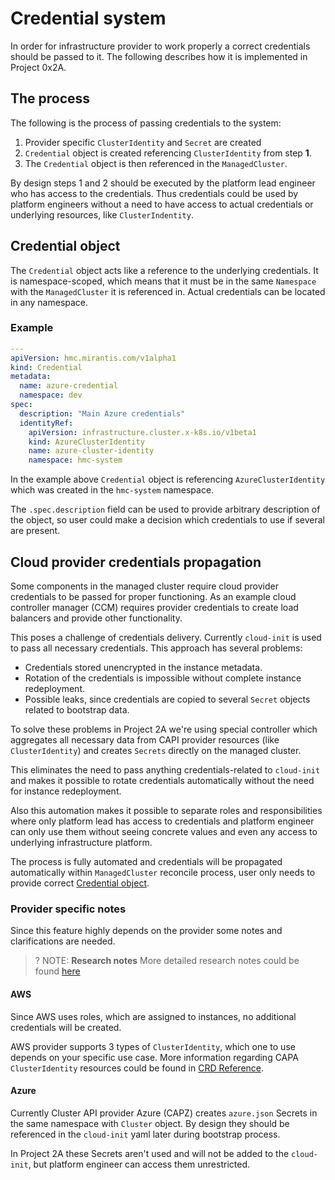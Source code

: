 # Credential system

In order for infrastructure provider to work properly a correct credentials
should be passed to it. The following describes how it is implemented in Project 0x2A.

## The process

The following is the process of passing credentials to the system:

1. Provider specific `ClusterIdentity` and `Secret` are created
2. `Credential` object is created referencing `ClusterIdentity` from step **1**.
3. The `Credential` object is then referenced in the `ManagedCluster`.

By design steps 1 and 2 should be executed by the platform lead engineer who has
access to the credentials. Thus credentials could be used by platform engineers
without a need to have access to actual credentials or underlying resources,
like `ClusterIndentity`.

## Credential object

The `Credential` object acts like a reference to the underlying credentials. It
is namespace-scoped, which means that it must be in the same `Namespace` with
the `ManagedCluster` it is referenced in. Actual credentials can be located in
any namespace.

### Example

```yaml
---
apiVersion: hmc.mirantis.com/v1alpha1
kind: Credential
metadata:
  name: azure-credential
  namespace: dev
spec:
  description: "Main Azure credentials"
  identityRef:
    apiVersion: infrastructure.cluster.x-k8s.io/v1beta1
    kind: AzureClusterIdentity
    name: azure-cluster-identity
    namespace: hmc-system
```

In the example above `Credential` object is referencing `AzureClusterIdentity`
which was created in the `hmc-system` namespace.

The `.spec.description` field can be used to provide arbitrary description of the
object, so user could make a decision which credentials to use if several are
present.

## Cloud provider credentials propagation

Some components in the managed cluster require cloud provider credentials to be
passed for proper functioning. As an example cloud controller manager (CCM)
requires provider credentials to create load balancers and provide other
functionality.

This poses a challenge of credentials delivery. Currently `cloud-init` is used
to pass all necessary credentials. This approach has several problems:

- Credentials stored unencrypted in the instance metadata.
- Rotation of the credentials is impossible without complete instance
  redeployment.
- Possible leaks, since credentials are copied to several `Secret` objects
  related to bootstrap data.

To solve these problems in Project 2A we're using special controller which
aggregates all necessary data from CAPI provider resources (like
`ClusterIdentity`) and creates `Secrets` directly on the managed cluster.

This eliminates the need to pass anything credentials-related to `cloud-init`
and makes it possible to rotate credentials automatically without the need for
instance redeployment.

Also this automation makes it possible to separate roles and responsibilities
where only platform lead has access to credentials and platform engineer can
only use them without seeing concrete values and even any access to underlying
infrastructure platform.

The process is fully automated and credentials will be propagated automatically
within `ManagedCluster` reconcile process, user only needs to provide correct
[Credential object](#credential-object).

### Provider specific notes

Since this feature highly depends on the provider some notes and clarifications
are needed.

>? NOTE: **Research notes**
> More detailed research notes could be found [here](https://github.com/Mirantis/hmc/issues/293)

#### AWS

Since AWS uses roles, which are assigned to instances, no additional credentials
will be created.

AWS provider supports 3 types of `ClusterIdentity`, which one to use depends on
your specific use case. More information regarding CAPA `ClusterIdentity`
resources could be found in [CRD Reference](https://cluster-api-aws.sigs.k8s.io/crd/).

#### Azure

Currently Cluster API provider Azure (CAPZ) creates `azure.json` Secrets in the
same namespace with `Cluster` object. By design they should be referenced in the
`cloud-init` yaml later during bootstrap process.

In Project 2A these Secrets aren't used and will not be added to the
`cloud-init`, but platform engineer can access them unrestricted.
